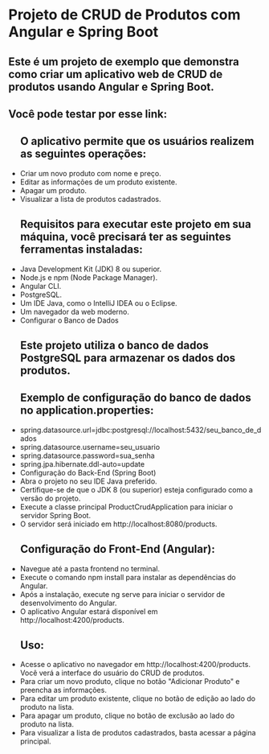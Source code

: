 <h1>Projeto de CRUD de Produtos com Angular e Spring Boot</h1>
<h2>Este é um projeto de exemplo que demonstra como criar um aplicativo web de CRUD de produtos usando Angular e Spring Boot.</h2>

<h2>Você pode testar por esse link: </h2>

<ul><h3>
 <h2>O aplicativo permite que os usuários realizem as seguintes operações:</h2>
<li>Criar um novo produto com nome e preço.</li>
<li>Editar as informações de um produto existente.</li>
<li>Apagar um produto.</li>
<li>Visualizar a lista de produtos cadastrados.</li>
  
<h2>Requisitos para executar este projeto em sua máquina, você precisará ter as seguintes ferramentas instaladas:</h2>
  <li>Java Development Kit (JDK) 8 ou superior. </li>
  <li>Node.js e npm (Node Package Manager). </li>
  <li>Angular CLI. </li>
  <li>PostgreSQL. </li>
  <li>Um IDE Java, como o IntelliJ IDEA ou o Eclipse. </li>
  <li>Um navegador da web moderno. </li>
  <li>Configurar o Banco de Dados </li>

<h2>  Este projeto utiliza o banco de dados PostgreSQL para armazenar os dados dos produtos.</h2>

<h2>Exemplo de configuração do banco de dados no application.properties:</h2>
  <li>spring.datasource.url=jdbc:postgresql://localhost:5432/seu_banco_de_dados </li>
  <li>spring.datasource.username=seu_usuario </li>
  <li>spring.datasource.password=sua_senha </li>
  <li>spring.jpa.hibernate.ddl-auto=update </li>
  <li>Configuração do Back-End (Spring Boot) </li>
  <li>Abra o projeto no seu IDE Java preferido. </li>
  <li>Certifique-se de que o JDK 8 (ou superior) esteja configurado como a versão do projeto. </li>
  <li>Execute a classe principal ProductCrudApplication para iniciar o servidor Spring Boot. </li>
  <li>O servidor será iniciado em http://localhost:8080/products. </li>

<h2>Configuração do Front-End (Angular):</h2>
  <li>Navegue até a pasta frontend no terminal. </li>
  <li>Execute o comando npm install para instalar as dependências do Angular. </li>
  <li>Após a instalação, execute ng serve para iniciar o servidor de desenvolvimento do Angular. </li>
  <li>O aplicativo Angular estará disponível em http://localhost:4200/products. </li>

<h2>Uso:</h2>
  <li>Acesse o aplicativo no navegador em http://localhost:4200/products. Você verá a interface do usuário do CRUD de produtos.</li>
  <li>Para criar um novo produto, clique no botão "Adicionar Produto" e preencha as informações. </li>
  <li>Para editar um produto existente, clique no botão de edição ao lado do produto na lista. </li>
  <li>Para apagar um produto, clique no botão de exclusão ao lado do produto na lista. </li>
  <li>Para visualizar a lista de produtos cadastrados, basta acessar a página principal. </li>
</h3></ul>

